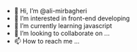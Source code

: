 - 👋 Hi, I’m @ali-mirbagheri
- 👀 I’m interested in front-end developing
- 🌱 I’m currently learning javascript
- 💞️ I’m looking to collaborate on ...
- 📫 How to reach me ...

<!---
ali-mirbagheri/ali-mirbagheri is a ✨ special ✨ repository because its `README.md` (this file) appears on your GitHub profile.
You can click the Preview link to take a look at your changes.
--->
